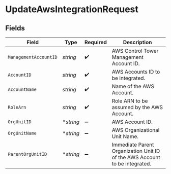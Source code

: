# UpdateAwsIntegrationRequest


## Fields

| Field                                                                      | Type                                                                       | Required                                                                   | Description                                                                |
| -------------------------------------------------------------------------- | -------------------------------------------------------------------------- | -------------------------------------------------------------------------- | -------------------------------------------------------------------------- |
| `ManagementAccountID`                                                      | *string*                                                                   | :heavy_check_mark:                                                         | AWS Control Tower Management Account ID.                                   |
| `AccountID`                                                                | *string*                                                                   | :heavy_check_mark:                                                         | AWS Accounts ID to be integrated.                                          |
| `AccountName`                                                              | *string*                                                                   | :heavy_check_mark:                                                         | Name of the AWS Account.                                                   |
| `RoleArn`                                                                  | *string*                                                                   | :heavy_check_mark:                                                         | Role ARN to be assumed by the AWS Account.                                 |
| `OrgUnitID`                                                                | **string*                                                                  | :heavy_minus_sign:                                                         | AWS Account ID.                                                            |
| `OrgUnitName`                                                              | **string*                                                                  | :heavy_minus_sign:                                                         | AWS Organizational Unit Name.                                              |
| `ParentOrgUnitID`                                                          | **string*                                                                  | :heavy_minus_sign:                                                         | Immediate Parent Organization Unit ID of the AWS Account to be integrated. |